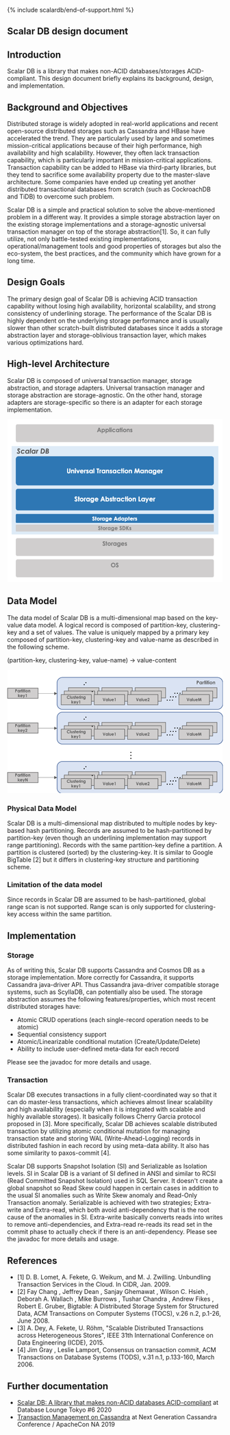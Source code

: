 {% include scalardb/end-of-support.html %}

## Scalar DB design document

## Introduction

Scalar DB is a library that makes non-ACID databases/storages ACID-compliant.
This design document briefly explains its background, design, and implementation.

## Background and Objectives

Distributed storage is widely adopted in real-world applications and recent open-source distributed storages such as Cassandra and HBase have accelerated the trend. They are particularly used by large and sometimes mission-critical applications because of their high performance, high availability and high scalability. However, they often lack transaction capability, which is particularly important in mission-critical applications. Transaction capability can be added to HBase via third-party libraries, but they tend to sacrifice some availability property due to the master-slave architecture. Some companies have ended up creating yet another distributed transactional databases from scratch (such as CockroachDB and TiDB) to overcome such problem.

Scalar DB is a simple and practical solution to solve the above-mentioned problem in a different way. It provides a simple storage abstraction layer on the existing storage implementations and a storage-agnostic universal transaction manager on top of the storage abstraction[1]. So, it can fully utilize, not only battle-tested existing implementations, operational/management tools and good properties of storages but also the eco-system, the best practices, and the community which have grown for a long time.

## Design Goals

The primary design goal of Scalar DB is achieving ACID transaction capability without losing high availability, horizontal scalability, and strong consistency of underlining storage. The performance of the Scalar DB is highly dependent on the underlying storage performance and is usually slower than other scratch-built distributed databases since it adds a storage abstraction layer and storage-oblivious transaction layer, which makes various optimizations hard.

## High-level Architecture

Scalar DB is composed of universal transaction manager, storage abstraction, and storage adapters. Universal transaction manager and storage abstraction are storage-agnostic. On the other hand, storage adapters are storage-specific so there is an adapter for each storage implementation.

![](images/software_stack.png)

## Data Model

The data model of Scalar DB is a multi-dimensional map based on the key-value data model. A logical record is composed of partition-key, clustering-key and a set of values. The value is uniquely mapped by a primary key composed of partition-key, clustering-key and value-name as described in the following scheme.

(partition-key, clustering-key, value-name) -> value-content

![](images/data_model.png)

### Physical Data Model

Scalar DB is a multi-dimensional map distributed to multiple nodes by key-based hash partitioning.
Records are assumed to be hash-partitioned by partition-key (even though an underlining implementation may support range partitioning).
Records with the same partition-key define a partition. A partition is clustered (sorted) by the clustering-key.
It is similar to Google BigTable [2] but it differs in clustering-key structure and partitioning scheme.

### Limitation of the data model

Since records in Scalar DB are assumed to be hash-partitioned, global range scan is not supported.
Range scan is only supported for clustering-key access within the same partition.

## Implementation

### Storage

As of writing this, Scalar DB supports Cassandra and Cosmos DB as a storage implementation. More correctly for Cassandra, it supports Cassandra java-driver API. Thus Cassandra java-driver compatible storage systems, such as ScyllaDB, can potentially also be used. The storage abstraction assumes the following features/properties, which most recent distributed storages have:

- Atomic CRUD operations (each single-record operation needs to be atomic)
- Sequential consistency support
- Atomic/Linearizable conditional mutation (Create/Update/Delete)
- Ability to include user-defined meta-data for each record

Please see the javadoc for more details and usage.

### Transaction

Scalar DB executes transactions in a fully client-coordinated way so that it can do master-less transactions, which achieves almost linear scalability and high availability (especially when it is integrated with scalable and highly available storages).
It basically follows Cherry Garcia protocol proposed in [3]. More specifically, Scalar DB achieves scalable distributed transaction by utilizing atomic conditional mutation for managing transaction state and storing WAL (Write-Ahead-Logging) records in distributed fashion in each record by using meta-data ability.
It also has some similarity to paxos-commit [4].

Scalar DB supports Snapshot Isolation (SI) and Serializable as Isolation levels.
SI in Scalar DB is a variant of SI defined in ANSI and similar to RCSI (Read Committed Snapshot Isolation) used in SQL Server. It doesn't create a global snapshot so Read Skew could happen in certain cases in addition to the usual SI anomalies such as Write Skew anomaly and Read-Only Transaction anomaly. Serializable is achieved with two strategies; Extra-write and Extra-read, which both avoid anti-dependency that is the root cause of the anomalies in SI. Extra-write basically converts reads into writes to remove anti-dependencies, and Extra-read re-reads its read set in the commit phase to actually check if there is an anti-dependency.
Please see the javadoc for more details and usage.

## References

- [1] D. B. Lomet, A. Fekete, G. Weikum, and M. J. Zwilling.  Unbundling Transaction Services in the Cloud. In CIDR, Jan. 2009.
- [2] Fay Chang , Jeffrey Dean , Sanjay Ghemawat , Wilson C. Hsieh , Deborah A. Wallach , Mike Burrows , Tushar Chandra , Andrew Fikes , Robert E. Gruber, Bigtable: A Distributed Storage System for Structured Data, ACM Transactions on Computer Systems (TOCS), v.26 n.2, p.1-26, June 2008.
- [3] A. Dey, A. Fekete, U. Röhm, "Scalable Distributed Transactions across Heterogeneous Stores", IEEE 31th International Conference on Data Engineering (ICDE), 2015.
- [4] Jim Gray , Leslie Lamport, Consensus on transaction commit, ACM Transactions on Database Systems (TODS), v.31 n.1, p.133-160, March 2006.


## Further documentation

- [Scalar DB: A library that makes non-ACID databases ACID-compliant](https://www.slideshare.net/scalar-inc/scalar-db-a-library-that-makes-nonacid-databases-acidcompliant) at Database Lounge Tokyo #6 2020
- [Transaction Management on Cassandra](https://www.slideshare.net/scalar-inc/transaction-management-on-cassandra) at Next Generation Cassandra Conference / ApacheCon NA 2019
